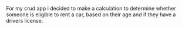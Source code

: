 For my crud app i decided to make a calculation to determine whether someone is eligible to rent a car, based on their age and if they have a drivers license.